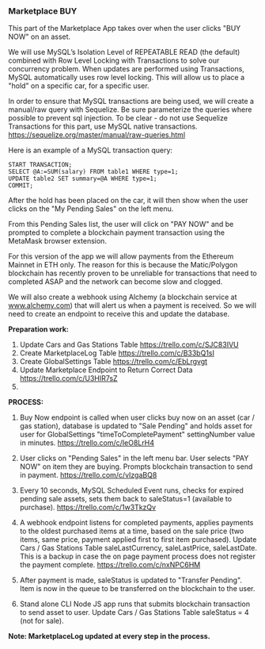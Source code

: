 ### Marketplace BUY

This part of the Marketplace App takes over when the user clicks "BUY NOW" on an asset.

We will use MySQL’s Isolation Level of REPEATABLE READ (the default) combined with Row Level Locking with Transactions to solve 
our concurrency problem. When updates are performed using Transactions, MySQL automatically uses row level locking. This will allow 
us to place a "hold" on a specific car, for a specific user.

In order to ensure that MySQL transactions are being used, we will create a manual/raw query with Sequelize. Be sure parameterize the queries 
where possible to prevent sql injection. To be clear - do not use Sequelize Transactions for this part, use MySQL native transactions. 
https://sequelize.org/master/manual/raw-queries.html

Here is an example of a MySQL transaction query: 
```
START TRANSACTION; 
SELECT @A:=SUM(salary) FROM table1 WHERE type=1; 
UPDATE table2 SET summary=@A WHERE type=1; 
COMMIT; 
```

After the hold has been placed on the car, it will then show when the user clicks on the "My Pending Sales" on the left menu.

From this Pending Sales list, the user will click on "PAY NOW" and be prompted to complete a blockchain payment transaction using the 
MetaMask browser extension.

For this version of the app we will allow payments from the Ethereum Mainnet in ETH only. The reason for this is because the Matic/Polygon 
blockchain has recently proven to be unreliable for transactions that need to completed ASAP and the network can become slow and clogged.

We will also create a webhook using Alchemy (a blockchain service at www.alchemy.com) that will alert us when a payment is received. So we 
will need to create an endpoint to receive this and update the database.

**Preparation work:** 

1. Update Cars and Gas Stations Table https://trello.com/c/SJC83IVU
2. Create MarketplaceLog Table https://trello.com/c/B33bQ1sI
3. Create GlobalSettings Table https://trello.com/c/EbLrgvgt
4. Update Marketplace Endpoint to Return Correct Data https://trello.com/c/U3HIR7sZ
5. 

**PROCESS:** 

1. Buy Now endpoint is called when user clicks buy now on an asset (car / gas station), database is updated to "Sale Pending" and holds 
asset for user for GlobalSettings "timeToCompletePayment" settingNumber value in minutes. https://trello.com/c/IeO8LrH4

2. User clicks on "Pending Sales" in the left menu bar. User selects "PAY NOW" on item they are buying. Prompts blockchain transaction to send in payment. https://trello.com/c/vIzgaBQ8 

3. Every 10 seconds, MySQL Scheduled Event runs, checks for expired pending sale assets, sets them back to saleStatus=1 (available to purchase). https://trello.com/c/1w3TkzQv 

4. A webhook endpoint listens for completed payments, applies payments to the oldest purchased items at a time, based on the sale price (two items, 
same price, payment applied first to first item purchased). Update Cars / Gas Stations Table saleLastCurrency, saleLastPrice, saleLastDate. This is a 
backup in case the on page payment process does not register the payment complete. https://trello.com/c/nxNPC6HM 

5. After payment is made, saleStatus is updated to "Transfer Pending". Item is now in the queue to be transferred on the blockchain to the user. 

6. Stand alone CLI Node JS app runs that submits blockchain transaction to send asset to user. Update Cars / Gas Stations Table saleStatus = 4 (not for sale). 

**Note: MarketplaceLog updated at every step in the process.**


